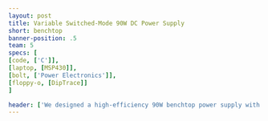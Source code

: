```yaml
---
layout: post
title: Variable Switched-Mode 90W DC Power Supply
short: benchtop
banner-position: .5
team: 5
specs: [
[code, ['C']],
[laptop, [MSP430]],
[bolt, ['Power Electronics']],
[floppy-o, [DipTrace]]
]

header: ['We designed a high-efficiency 90W benchtop power supply with modern AC-DC and DC-DC conversion techniques.', "Unfortunately, the building part hasn't happened yet. We thought it would be nice to end up with something on our desks that could power our other projects, and designing a benchtop power supply (modeled after an ATX) turned out to be a formidable task."]
---
```

